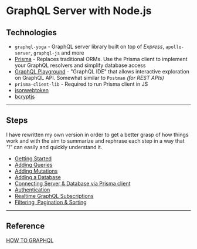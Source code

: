 # GraphQL Server with Node.js

## Technologies

- `graphql-yoga` - GraphQL server library built on top of _Express_, `apollo-server`, `graphql-js` and more
- [Prisma](https://www.prisma.io/) - Replaces traditional ORMs. Use the Prisma client to implement your GraphQL resolvers and simplify database access
- [GraphQL Playground](https://github.com/graphcool/graphql-playground) - "GraphQL IDE" that allows interactive exploration on GraphQL API. Somewhat similar to `Postman` _(for REST APIs)_
- `prisma-client-lib` - Required to run Prisma client in JS
- [jsonwebtoken](https://github.com/auth0/node-jsonwebtoken)
- [bcryptjs](https://github.com/dcodeIO/bcrypt.js)

---

## Steps

I have rewritten my own version in order to get a better grasp of how things work and with the aim to summarize and rephrase each step in a way that _"I"_ can easily and quickly understand it.

- [Getting Started](README_getting-started.md)
- [Adding Queries](README_adding-queries.md)
- [Adding Mutations](README_adding-mutations.md)
- [Adding a Database](README_adding-database.md)
- [Connecting Server & Database via Prisma client](README_prisma-client.md)
- [Authentication](README_authentication.md)
- [Realtime GraphQL Subscriptions](README_subscriptions.md)
- [Filtering, Pagination & Sorting](README_filtering.md)

---

## Reference

[HOW TO GRAPHQL](https://www.howtographql.com/graphql-js/1-getting-started/)
